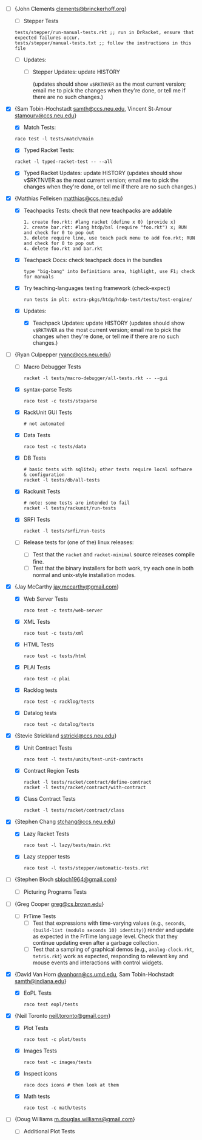 * [ ] {John Clements <clements@brinckerhoff.org>}
  - [ ] Stepper Tests
  ```
  tests/stepper/run-manual-tests.rkt ;; run in DrRacket, ensure that expected failures occur.
  tests/stepper/manual-tests.txt ;; follow the instructions in this file
  ```

  - [ ] Updates:
    + [ ] Stepper Updates: update HISTORY

      (updates should show `v$RKTNVER` as the most current version; email
      me to pick the changes when they're done, or tell me if there
      are no such changes.)

* [x] {Sam Tobin-Hochstadt <samth@ccs.neu.edu>, Vincent St-Amour <stamourv@ccs.neu.edu>}
  - [x] Match Tests:
  ```
  raco test -l tests/match/main
  ```
  
  - [x] Typed Racket Tests:
  ```
  racket -l typed-racket-test -- --all
  ```
  
  - [x] Typed Racket Updates: update HISTORY
      (updates should show v$RKTNVER as the most current version; email me
      to pick the changes when they're done, or tell me if there are no such
      changes.)

* [x] {Matthias Felleisen <matthias@ccs.neu.edu>}
  - [x] Teachpacks Tests: check that new teachpacks are addable
      ```
      1. create foo.rkt: #lang racket (define x 0) (provide x)
      2. create bar.rkt: #lang htdp/bsl (require "foo.rkt") x; RUN and check for 0 to pop out
      3. delete require line, use teach pack menu to add foo.rkt; RUN and check for 0 to pop out
      4. delete foo.rkt and bar.rkt
      ```

  - [x] Teachpack Docs: check teachpack docs in the bundles
      ```
      type "big-bang" into Definitions area, highlight, use F1; check for manuals 
      ```

  - [x] Try teaching-languages testing framework (check-expect)
      ```
      run tests in plt: extra-pkgs/htdp/htdp-test/tests/test-engine/
      ```

  - [x] Updates:
    + [x] Teachpack Updates: update HISTORY
      (updates should show `v$RKTNVER` as the most current version; email me
      to pick the changes when they're done, or tell me if there are no such
      changes.)

* [ ] {Ryan Culpepper <ryanc@ccs.neu.edu>}
  - [ ] Macro Debugger Tests
    ```
    racket -l tests/macro-debugger/all-tests.rkt -- --gui
    ```

  - [x] syntax-parse Tests
    ```
    raco test -c tests/stxparse
    ```

  - [x] RackUnit GUI Tests
    ```
    # not automated
    ```

  - [x] Data Tests
    ```
    raco test -c tests/data
    ```

  - [x] DB Tests
    ```
    # basic tests with sqlite3; other tests require local software & configuration
    racket -l tests/db/all-tests
    ```

  - [x] Rackunit Tests
    ```
    # note: some tests are intended to fail
    racket -l tests/rackunit/run-tests
    ```

  - [x] SRFI Tests
    ```
    racket -l tests/srfi/run-tests
    ```

  - [ ] Release tests for (one of the) linux releases:
    + [ ] Test that the `racket` and `racket-minimal` source releases
        compile fine.
    + [ ] Test that the binary installers for both work, try each one in
        both normal and unix-style installation modes.

* [x] {Jay McCarthy <jay.mccarthy@gmail.com>}
  - [x] Web Server Tests
    ```
    raco test -c tests/web-server
    ```

  - [x] XML Tests
    ```
    raco test -c tests/xml
    ```

  - [x] HTML Tests
    ```
    raco test -c tests/html
    ```

  - [x] PLAI Tests
    ```
    raco test -c plai
    ```

  - [x] Racklog tests
    ```
    raco test -c racklog/tests
    ```

  - [x] Datalog tests
    ```
    raco test -c datalog/tests
    ```

* [x] {Stevie Strickland <sstrickl@ccs.neu.edu>}
  - [x] Unit Contract Tests
    ```
    raco test -l tests/units/test-unit-contracts
    ```

  - [x] Contract Region Tests
    ```
    racket -l tests/racket/contract/define-contract
    racket -l tests/racket/contract/with-contract
    ```

  - [x] Class Contract Tests
    ```
    racket -l tests/racket/contract/class
    ```

* [x] {Stephen Chang <stchang@ccs.neu.edu>}
  - [x] Lazy Racket Tests
    
    ```
    raco test -l lazy/tests/main.rkt
    ```
  - [x] Lazy stepper tests

    ```
    raco test -l tests/stepper/automatic-tests.rkt
    ```

* [ ] {Stephen Bloch <sbloch1964@gmail.com>}
  - [ ] Picturing Programs Tests

* [ ] {Greg Cooper <greg@cs.brown.edu>}
  - [ ] FrTime Tests
    + [ ] Test that expressions with time-varying values (e.g., `seconds`,
        `(build-list (modulo seconds 10) identity)`) render and update as
        expected in the FrTime language level. Check that they continue
        updating even after a garbage collection.
    + [ ] Test that a sampling of graphical demos (e.g., `analog-clock.rkt`,
        `tetris.rkt`) work as expected, responding to relevant key and mouse
        events and interactions with control widgets.

* [x] {David Van Horn <dvanhorn@cs.umd.edu>, Sam Tobin-Hochstadt <samth@indiana.edu>}
  - [x] EoPL Tests
    ```
    raco test eopl/tests
    ```

* [x] {Neil Toronto <neil.toronto@gmail.com>}
  - [x] Plot Tests
    ```
    raco test -c plot/tests
    ```
  - [x] Images Tests
    ```
    raco test -c images/tests
    ```
  - [x] Inspect icons
    ```
    raco docs icons # then look at them
    ```
  - [x] Math tests
    ```
    raco test -c math/tests
    ```

* [ ] {Doug Williams <m.douglas.williams@gmail.com>}
  - [ ] Additional Plot Tests

